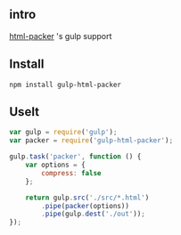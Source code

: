 ## intro
[html-packer](https://github.com/Rozbo/html-packer.git) 's gulp support

## Install
```shell
npm install gulp-html-packer
```


## UseIt
```js
var gulp = require('gulp');
var packer = require('gulp-html-packer');

gulp.task('packer', function () {
    var options = {
        compress: false
    };

    return gulp.src('./src/*.html')
        .pipe(packer(options))
        .pipe(gulp.dest('./out'));
});
```